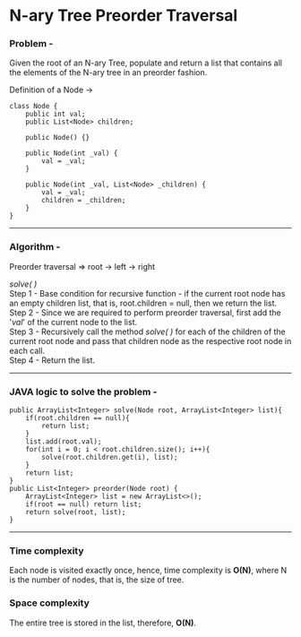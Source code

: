 # N-ary Tree Preorder Traversal

### Problem - 

Given the root of an N-ary Tree, populate and return a list that contains all the elements of the N-ary tree in an preorder fashion.

Definition of a Node &rarr; 

```
class Node {
    public int val;
    public List<Node> children;

    public Node() {}

    public Node(int _val) {
        val = _val;
    }

    public Node(int _val, List<Node> _children) {
        val = _val;
        children = _children;
    }
}
```

---

### Algorithm -

Preorder traversal ⇒ root &rarr; left &rarr; right

*solve( )*</br>
Step 1 - Base condition for recursive function - if the current root node has an empty children list, that is, root.children = null, then we return the list.</br>
Step 2 - Since we are required to perform preorder traversal, first add the '*val*' of the current node to the list.</br>
Step 3 - Recursively call the method *solve( )* for each of the children of the current root node and pass that children node as the respective root node in each call.</br>
Step 4 - Return the list.</br>

---

### JAVA logic to solve the problem - 

```
public ArrayList<Integer> solve(Node root, ArrayList<Integer> list){
    if(root.children == null){
        return list;
    }
    list.add(root.val);
    for(int i = 0; i < root.children.size(); i++){
        solve(root.children.get(i), list);
    }
    return list;
}
public List<Integer> preorder(Node root) {
    ArrayList<Integer> list = new ArrayList<>();
    if(root == null) return list;
    return solve(root, list);
}
```

---

<h3>Time complexity</h3>Each node is visited exactly once, hence, time complexity is <strong>O(N)</strong>, where N is the number of nodes, that is, the size of tree.
</br>
<h3>Space complexity</h3>The entire tree is stored in the list, therefore, <strong>O(N)</strong>.
